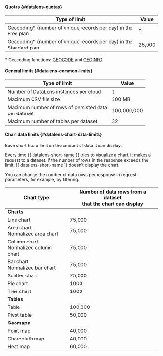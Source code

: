 #### Quotas {#datalens-quotas}

| Type of limit | Value |
| ----- | ----- |
| Geocoding* (number of unique records per day) in the Free plan | 0 |
| Geocoding* (number of unique records per day) in the Standard plan | 25,000 |

\* Geocoding functions: [GEOCODE](../../datalens/function-ref/GEOCODE.md) and [GEOINFO](../../datalens/function-ref/GEOINFO.md).

#### General limits {#datalens-common-limits}

| Type of limit | Value |
| ----- | ----- |
| Number of DataLens instances per cloud | 1 |
| Maximum CSV file size | 200 MB |
| Maximum number of rows of persisted data<br>per dataset | 100,000,000 |
| Maximum number of tables per dataset | 32 |

#### Chart data limits {#datalens-chart-data-limits}

Each chart has a limit on the amount of data it can display.

Every time {{ datalens-short-name }} tries to visualize a chart, it makes a request to a dataset.
If the number of rows in the response exceeds the limit, {{ datalens-short-name }} doesn't display the chart.

You can change the number of data rows per response in request parameters, for example, by filtering.

| Chart type | Number of data rows from a dataset<br/>that the chart can display |
| ----- | ----- |
| **Charts** |
| Line chart | 75,000 |
| Area chart<br/>Normalized area chart | 75,000 |
| Column chart<br/>Normalized column chart | 75,000 |
| Bar chart<br/>Normalized bar chart | 75,000 |
| Scatter chart | 75,000 |
| Pie chart | 1000 |
| Tree chart | 1000 |
| **Tables** |
| Table | 100,000 |
| Pivot table | 50,000 |
| **Geomaps** |
| Point map | 40,000 |
| Choropleth map | 40,000 |
| Heat map | 60,000 |

